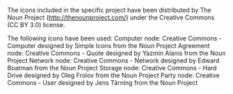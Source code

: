 The icons included in the specific project have been distributed by The Noun Project (http://thenounproject.com/) under the Creative Commons (CC BY 3.0) license.

The following icons have been used:
Computer node: Creative Commons - Computer designed by Simple Icons from the Noun Project
Agreement node: Creative Commons - Quote designed by Yazmin Alanis from the Noun Project
Network node: Creative Commons - Network designed by Edward Boatman from the Noun Project
Storage node: Creative Commons - Hard Drive designed by Oleg Frolov from the Noun Project
Party node: Creative Commons - User designed by Jens Tärning from the Noun Project

